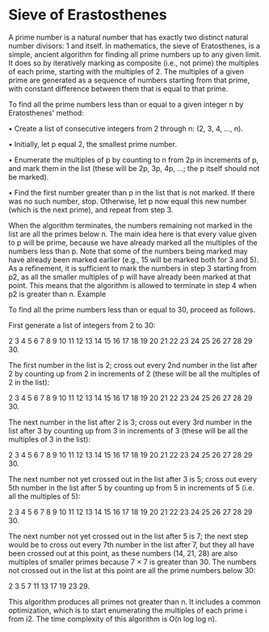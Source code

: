 # Sieve of Erastosthenes
A prime number is a natural number that has exactly two distinct natural number divisors: 1 and itself.
In mathematics, the sieve of Eratosthenes, is a simple, ancient algorithm for finding all prime numbers up to any given limit. It does so by iteratively marking as composite (i.e., not prime) the multiples of each prime, starting with the multiples of 2. The multiples of a given prime are generated as a sequence of numbers starting from that prime, with constant difference between them that is equal to that prime.

To find all the prime numbers less than or equal to a given integer n by Eratosthenes' method:

•	Create a list of consecutive integers from 2 through n: (2, 3, 4, ..., n).

•	Initially, let p equal 2, the smallest prime number.

•	Enumerate the multiples of p by counting to n from 2p in increments of p, and mark them in the list (these will be 2p, 3p, 4p, ...; the p itself should not be marked).

•	Find the first number greater than p in the list that is not marked. If there was no such number, stop. Otherwise, let p now equal this new number (which is the next prime), and repeat from step 3.

When the algorithm terminates, the numbers remaining not marked in the list are all the primes below n.
The main idea here is that every value given to p will be prime, because we have already marked all the multiples of the numbers less than p. Note that some of the numbers being marked may have already been marked earlier (e.g., 15 will be marked both for 3 and 5).
As a refinement, it is sufficient to mark the numbers in step 3 starting from p2, as all the smaller multiples of p will have already been marked at that point. This means that the algorithm is allowed to terminate in step 4 when p2 is greater than n.
Example

To find all the prime numbers less than or equal to 30, proceed as follows.

First generate a list of integers from 2 to 30:

2 3 4 5 6 7 8 9 10 11 12 13 14 15 16 17 18 19 20 21 22 23 24 25 26 27 28 29 30.

The first number in the list is 2; cross out every 2nd number in the list after 2 by counting up from 2 in increments of 2 (these will be all the multiples of 2 in the list):

2 3 4 5 6 7 8 9 10 11 12 13 14 15 16 17 18 19 20 21 22 23 24 25 26 27 28 29 30.

The next number in the list after 2 is 3; cross out every 3rd number in the list after 3 by counting up from 3 in increments of 3 (these will be all the multiples of 3 in the list):

2 3 4 5 6 7 8 9 10 11 12 13 14 15 16 17 18 19 20 21 22 23 24 25 26 27 28 29 30.

The next number not yet crossed out in the list after 3 is 5; cross out every 5th number in the list after 5 by counting up from 5 in increments of 5 (i.e. all the multiples of 5):

2 3 4 5 6 7 8 9 10 11 12 13 14 15 16 17 18 19 20 21 22 23 24 25 26 27 28 29 30.

The next number not yet crossed out in the list after 5 is 7; the next step would be to cross out every 7th number in the list after 7, but they all have been crossed out at this point, as these numbers (14, 21, 28) are also multiples of smaller primes because 7 × 7 is greater than 30. The numbers not crossed out in the list at this point are all the prime numbers below 30:

2 3 5 7 11 13 17 19 23 29.

This algorithm produces all primes not greater than n. It includes a common optimization, which is to start enumerating the multiples of each prime i from i2. The time complexity of this algorithm is O(n log log n).

